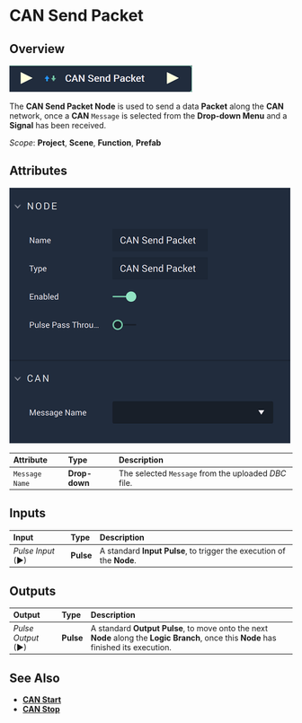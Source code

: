 # CAN Send Packet

## Overview

![The CAN Send Packet Node.](../../../.gitbook/assets/cansendpacketnode.png)

The **CAN Send Packet Node** is used to send a data **Packet** along the **CAN** network, once a **CAN** `Message` is selected from the **Drop-down Menu** and a **Signal** has been received.

*Scope*: **Project**, **Scene**, **Function**, **Prefab**

## Attributes

![The CAN Send Packet Node Attributes.](../../../.gitbook/assets/cansendpacketattributes.png)

| Attribute | Type | Description |
| :--- | :--- | :--- |
| `Message Name` | **Drop-down** | The selected `Message` from the uploaded _DBC_ file. |

## Inputs

| Input | Type | Description |
| :--- | :--- | :--- |
| _Pulse Input_ \(►\) | **Pulse** | A standard **Input Pulse**, to trigger the execution of the **Node**. |

## Outputs

| Output | Type | Description |
| :--- | :--- | :--- |
| _Pulse Output_ \(►\) | **Pulse** | A standard **Output Pulse**, to move onto the next **Node** along the **Logic Branch**, once this **Node** has finished its execution. |

## See Also

* [**CAN Start**](canstart.md)
* [**CAN Stop**](canstop.md)

